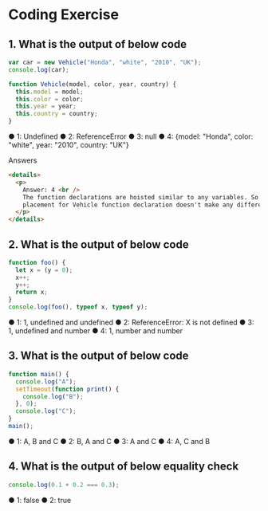 # Coding Exercise

## 1. What is the output of below code

```javascript
var car = new Vehicle("Honda", "white", "2010", "UK");
console.log(car);

function Vehicle(model, color, year, country) {
  this.model = model;
  this.color = color;
  this.year = year;
  this.country = country;
}
```

● 1: Undefined
● 2: ReferenceError
● 3: null
● 4: {model: "Honda", color: "white", year: "2010", country: "UK"}

Answers

```html
<details>
  <p>
    Answer: 4 <br />
    The function declarations are hoisted similar to any variables. So the
    placement for Vehicle function declaration doesn't make any difference.
  </p>
</details>
```

## 2. What is the output of below code

```javascript
function foo() {
  let x = (y = 0);
  x++;
  y++;
  return x;
}
console.log(foo(), typeof x, typeof y);
```

● 1: 1, undefined and undefined
● 2: ReferenceError: X is not defined
● 3: 1, undefined and number
● 4: 1, number and number

## 3. What is the output of below code

```javascript
function main() {
  console.log("A");
  setTimeout(function print() {
    console.log("B");
  }, 0);
  console.log("C");
}
main();
```

● 1: A, B and C
● 2: B, A and C
● 3: A and C
● 4: A, C and B

## 4. What is the output of below equality check

```javascript
console.log(0.1 + 0.2 === 0.3);
```

● 1: false
● 2: true
